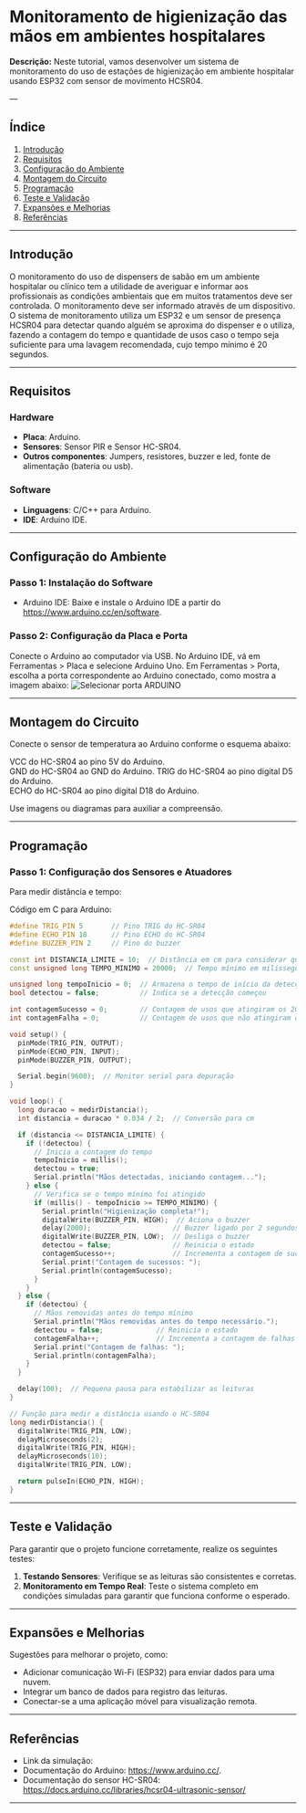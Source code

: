 # Monitoramento de higienização das mãos em ambientes hospitalares
**Descrição:** Neste tutorial, vamos desenvolver um sistema de monitoramento do uso de estações de higienização em ambiente hospitalar usando ESP32 com sensor de movimento HCSR04.

—
## Índice

1. [Introdução](#introdução)
2. [Requisitos](#requisitos)
3. [Configuração do Ambiente](#configuração-do-ambiente)
4. [Montagem do Circuito](#montagem-do-circuito)
5. [Programação](#programação)
6. [Teste e Validação](#teste-e-validação)
7. [Expansões e Melhorias](#expansões-e-melhorias)
8. [Referências](#referências)

---
## Introdução
O monitoramento do uso de dispensers de sabão em um ambiente hospitalar ou clínico tem a utilidade de averiguar e informar aos profissionais as condições ambientais que em muitos tratamentos deve ser controlada. O monitoramento deve ser informado através de um dispositivo. 
O sistema de monitoramento utiliza um ESP32 e um sensor de presença HCSR04 para detectar quando alguém se aproxima do dispenser e o utiliza, fazendo a contagem do tempo e quantidade de usos caso o tempo seja suficiente para uma lavagem recomendada, cujo tempo mínimo é 20 segundos.

---
## Requisitos
### Hardware
- **Placa**: Arduino.
- **Sensores**: Sensor PIR e Sensor HC-SR04.
- **Outros componentes**: Jumpers, resistores, buzzer e led, fonte de alimentação (bateria ou usb). 

### Software
- **Linguagens**: C/C++ para Arduino.
- **IDE**: Arduino IDE.


---

## Configuração do Ambiente
### Passo 1: Instalação do Software

- Arduino IDE: Baixe e instale o Arduino IDE a partir do https://www.arduino.cc/en/software.

### Passo 2: Configuração da Placa e Porta
Conecte o Arduino ao computador via USB.
No Arduino IDE, vá em Ferramentas > Placa e selecione Arduino Uno.
Em Ferramentas > Porta, escolha a porta correspondente ao Arduino conectado, como mostra a imagem abaixo: 
![Selecionar porta ARDUINO](https://github.com/user-attachments/assets/5467e2ef-ce78-4aa9-a95f-1b9b5cf4a59e)

---
## Montagem do Circuito

Conecte o sensor de temperatura ao Arduino conforme o esquema abaixo:

VCC do HC-SR04 ao pino 5V do Arduino.  
GND do HC-SR04 ao GND do Arduino. 
TRIG do HC-SR04 ao pino digital D5 do Arduino.  
ECHO do HC-SR04 ao pino digital D18 do Arduino.  

Use imagens ou diagramas para auxiliar a compreensão.

---

## Programação
### Passo 1: Configuração dos Sensores e Atuadores

Para medir distância e tempo:

Código em C para Arduino:

```cpp
#define TRIG_PIN 5       // Pino TRIG do HC-SR04
#define ECHO_PIN 18      // Pino ECHO do HC-SR04
#define BUZZER_PIN 2     // Pino do buzzer

const int DISTANCIA_LIMITE = 10;  // Distância em cm para considerar que há mãos próximas
const unsigned long TEMPO_MINIMO = 20000;  // Tempo mínimo em milissegundos (20 segundos)

unsigned long tempoInicio = 0;  // Armazena o tempo de início da detecção
bool detectou = false;          // Indica se a detecção começou

int contagemSucesso = 0;        // Contagem de usos que atingiram os 20 segundos
int contagemFalha = 0;          // Contagem de usos que não atingiram os 20 segundos

void setup() {
  pinMode(TRIG_PIN, OUTPUT);
  pinMode(ECHO_PIN, INPUT);
  pinMode(BUZZER_PIN, OUTPUT);

  Serial.begin(9600);  // Monitor serial para depuração
}

void loop() {
  long duracao = medirDistancia();
  int distancia = duracao * 0.034 / 2;  // Conversão para cm

  if (distancia <= DISTANCIA_LIMITE) {
    if (!detectou) {
      // Inicia a contagem do tempo
      tempoInicio = millis();
      detectou = true;
      Serial.println("Mãos detectadas, iniciando contagem...");
    } else {
      // Verifica se o tempo mínimo foi atingido
      if (millis() - tempoInicio >= TEMPO_MINIMO) {
        Serial.println("Higienização completa!");
        digitalWrite(BUZZER_PIN, HIGH);  // Aciona o buzzer
        delay(2000);                    // Buzzer ligado por 2 segundos
        digitalWrite(BUZZER_PIN, LOW);  // Desliga o buzzer
        detectou = false;               // Reinicia o estado
        contagemSucesso++;              // Incrementa a contagem de sucesso
        Serial.print("Contagem de sucessos: ");
        Serial.println(contagemSucesso);
      }
    }
  } else {
    if (detectou) {
      // Mãos removidas antes do tempo mínimo
      Serial.println("Mãos removidas antes do tempo necessário.");
      detectou = false;             // Reinicia o estado
      contagemFalha++;              // Incrementa a contagem de falhas
      Serial.print("Contagem de falhas: ");
      Serial.println(contagemFalha);
    }
  }

  delay(100);  // Pequena pausa para estabilizar as leituras
}

// Função para medir a distância usando o HC-SR04
long medirDistancia() {
  digitalWrite(TRIG_PIN, LOW);
  delayMicroseconds(2);
  digitalWrite(TRIG_PIN, HIGH);
  delayMicroseconds(10);
  digitalWrite(TRIG_PIN, LOW);

  return pulseIn(ECHO_PIN, HIGH);
}
```
---
## Teste e Validação
Para garantir que o projeto funcione corretamente, realize os seguintes testes:

1. **Testando Sensores**: Verifique se as leituras são consistentes e corretas.
2. **Monitoramento em Tempo Real**: Teste o sistema completo em condições simuladas para garantir que funciona conforme o esperado.

---

## Expansões e Melhorias

Sugestões para melhorar o projeto, como:

- Adicionar comunicação Wi-Fi (ESP32) para enviar dados para uma nuvem.
- Integrar um banco de dados para registro das leituras.
- Conectar-se a uma aplicação móvel para visualização remota.

---

## Referências

- Link da simulação:  
- Documentação do Arduino: https://www.arduino.cc/.  
- Documentação do sensor HC-SR04: https://docs.arduino.cc/libraries/hcsr04-ultrasonic-sensor/  
---
